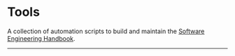 # Tools

A collection of automation scripts to build and maintain the [Software Engineering Handbook][1].

---

[1]: https://github.com/uribench/software-engineering-handbook